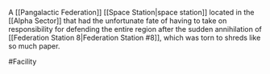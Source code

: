 A <span class="political-bodies-places">[[Pangalactic Federation]]</span> <span class="miscellaneous">[[Space Station|space station]]</span> located in the <span class="political-bodies-places">[[Alpha Sector]]</span> that had the unfortunate fate of having to take on responsibility for defending the entire region after the sudden annihilation of <span class="political-bodies-places">[[Federation Station 8|Federation Station #8]]</span>, which was torn to shreds like so much paper.

#Facility